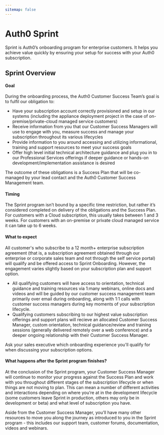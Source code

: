 ```yaml
---
sitemap: false
---
```



# Auth0 Sprint

Sprint is Auth0’s onboarding program for enterprise customers.  It helps you achieve value quickly by ensuring your setup for success with your Auth0 subscription.

## Sprint Overview

#### Goal

During the onboarding process, the Auth0 Customer Success Team’s goal is to fulfil our obligation to:

* Have your subscription account correctly provisioned and setup in our systems (including the appliance deployment project in the case of on-premise/private-cloud managed service customers)
* Receive information from you that our Customer Success Managers will use to engage with you, measure success and manage your subscription throughout its various lifecycles
* Provide information to you around accessing and utilizing informational, training and support resources to meet your success goals
* Offer high level initial technical architecture guidance and plug you in to our Professional Services offerings if deeper guidance or hands-on development/implementation assistance is desired

The outcome of these obligations is a Success Plan that will be co-managed by your lead contact and the Auth0 Customer Success Management team.

#### Timing

The Sprint program isn’t bound by a specific time restriction, but rather it’s considered completed on delivery of the obligations and the Success Plan.  For customers with a Cloud subscription, this usually takes between 1 and 3 weeks.  For customers with an on-premise or private cloud managed service it can take up to 6 weeks.

#### What to expect

All customer's who subscribe to a 12 month+ enterprise subscription agreement (that is, a subscription agreement obtained through our enterprise or corporate sales team and not through the self service portal) will qualify and be offered access to Sprint Onboarding.  However, the engagement varies slightly based on your subscription plan and support option.

* All qualifying customers will have access to orientation, technical guidance and training resources via 1:many webinars, online docs and videos and will be guided by our customer success management team primarily over email during onboarding, along with 1:1 calls with customer success managers during key moments of your subscription lifecycle.
* Qualifying customers subscribing to our highest value subscription offerings and support plans will recieve an allocated Customer Success Manager, custom orientation, technical guidance/review and training sessions (generally delivered remotely over a web conference) and a deeper ongoing relationship with their Customer Success Manager.

Ask your sales executive which onboarding experience you'll qualify for when discussing your subscription options.

#### What happens after the Sprint program finishes?

At the conclusion of the Sprint program, your Customer Success Manager will continue to monitor your progress against the Success Plan and work with you throughout different stages of the subscription lifecycle or when things are not moving to plan.  This can mean a number of different activities and interactions depending on where you’re at in the development lifecycle (some customers leave Sprint in production, others may only be in development or beta) and what level of subscription you have.

Aside from the Customer Success Manager, you’ll have many other resources to move you along the journey as introduced to you in the Sprint program - this includes our support team, customer forums, documentation, videos and webinars.



